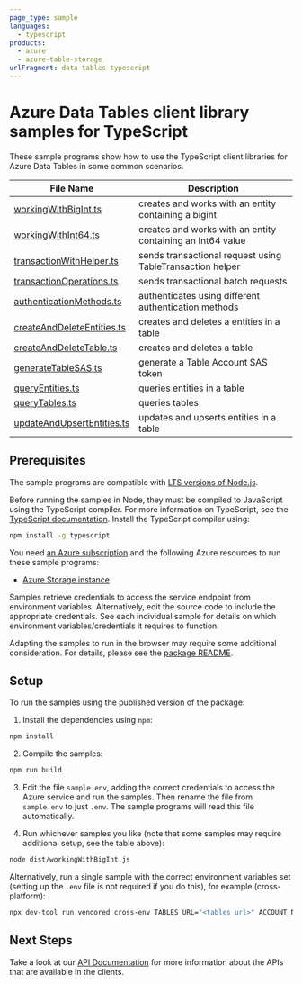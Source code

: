 ```yaml
---
page_type: sample
languages:
  - typescript
products:
  - azure
  - azure-table-storage
urlFragment: data-tables-typescript
---
```


# Azure Data Tables client library samples for TypeScript

These sample programs show how to use the TypeScript client libraries for Azure Data Tables in some common scenarios.

| **File Name**                                         | **Description**                                            |
| ----------------------------------------------------- | ---------------------------------------------------------- |
| [workingWithBigInt.ts][workingwithbigint]             | creates and works with an entity containing a bigint       |
| [workingWithInt64.ts][workingwithint64]               | creates and works with an entity containing an Int64 value |
| [transactionWithHelper.ts][transactionwithhelper]     | sends transactional request using TableTransaction helper  |
| [transactionOperations.ts][transactionoperations]     | sends transactional batch requests                         |
| [authenticationMethods.ts][authenticationmethods]     | authenticates using different authentication methods       |
| [createAndDeleteEntities.ts][createanddeleteentities] | creates and deletes a entities in a table                  |
| [createAndDeleteTable.ts][createanddeletetable]       | creates and deletes a table                                |
| [generateTableSAS.ts][generatetablesas]               | generate a Table Account SAS token                         |
| [queryEntities.ts][queryentities]                     | queries entities in a table                                |
| [queryTables.ts][querytables]                         | queries tables                                             |
| [updateAndUpsertEntities.ts][updateandupsertentities] | updates and upserts entities in a table                    |

## Prerequisites

The sample programs are compatible with [LTS versions of Node.js](https://github.com/nodejs/release#release-schedule).

Before running the samples in Node, they must be compiled to JavaScript using the TypeScript compiler. For more information on TypeScript, see the [TypeScript documentation][typescript]. Install the TypeScript compiler using:

```bash
npm install -g typescript
```

You need [an Azure subscription][freesub] and the following Azure resources to run these sample programs:

- [Azure Storage instance][createinstance_azurestorageinstance]

Samples retrieve credentials to access the service endpoint from environment variables. Alternatively, edit the source code to include the appropriate credentials. See each individual sample for details on which environment variables/credentials it requires to function.

Adapting the samples to run in the browser may require some additional consideration. For details, please see the [package README][package].

## Setup

To run the samples using the published version of the package:

1. Install the dependencies using `npm`:

```bash
npm install
```

2. Compile the samples:

```bash
npm run build
```

3. Edit the file `sample.env`, adding the correct credentials to access the Azure service and run the samples. Then rename the file from `sample.env` to just `.env`. The sample programs will read this file automatically.

4. Run whichever samples you like (note that some samples may require additional setup, see the table above):

```bash
node dist/workingWithBigInt.js
```

Alternatively, run a single sample with the correct environment variables set (setting up the `.env` file is not required if you do this), for example (cross-platform):

```bash
npx dev-tool run vendored cross-env TABLES_URL="<tables url>" ACCOUNT_NAME="<account name>" ACCOUNT_KEY="<account key>" node dist/workingWithBigInt.js
```

## Next Steps

Take a look at our [API Documentation][apiref] for more information about the APIs that are available in the clients.

[workingwithbigint]: https://github.com/Azure/azure-sdk-for-js/blob/main/sdk/tables/data-tables/samples/v12/typescript/src/workingWithBigInt.ts
[workingwithint64]: https://github.com/Azure/azure-sdk-for-js/blob/main/sdk/tables/data-tables/samples/v12/typescript/src/workingWithInt64.ts
[transactionwithhelper]: https://github.com/Azure/azure-sdk-for-js/blob/main/sdk/tables/data-tables/samples/v12/typescript/src/transactionWithHelper.ts
[transactionoperations]: https://github.com/Azure/azure-sdk-for-js/blob/main/sdk/tables/data-tables/samples/v12/typescript/src/transactionOperations.ts
[authenticationmethods]: https://github.com/Azure/azure-sdk-for-js/blob/main/sdk/tables/data-tables/samples/v12/typescript/src/authenticationMethods.ts
[createanddeleteentities]: https://github.com/Azure/azure-sdk-for-js/blob/main/sdk/tables/data-tables/samples/v12/typescript/src/createAndDeleteEntities.ts
[createanddeletetable]: https://github.com/Azure/azure-sdk-for-js/blob/main/sdk/tables/data-tables/samples/v12/typescript/src/createAndDeleteTable.ts
[generatetablesas]: https://github.com/Azure/azure-sdk-for-js/blob/main/sdk/tables/data-tables/samples/v12/typescript/src/generateTableSAS.ts
[queryentities]: https://github.com/Azure/azure-sdk-for-js/blob/main/sdk/tables/data-tables/samples/v12/typescript/src/queryEntities.ts
[querytables]: https://github.com/Azure/azure-sdk-for-js/blob/main/sdk/tables/data-tables/samples/v12/typescript/src/queryTables.ts
[updateandupsertentities]: https://github.com/Azure/azure-sdk-for-js/blob/main/sdk/tables/data-tables/samples/v12/typescript/src/updateAndUpsertEntities.ts
[apiref]: https://docs.microsoft.com/javascript/api/@azure/data-tables
[freesub]: https://azure.microsoft.com/free/
[createinstance_azurestorageinstance]: https://docs.microsoft.com/azure/storage/tables/table-storage-quickstart-portal
[package]: https://github.com/Azure/azure-sdk-for-js/tree/main/sdk/tables/data-tables/README.md
[typescript]: https://www.typescriptlang.org/docs/home.html
